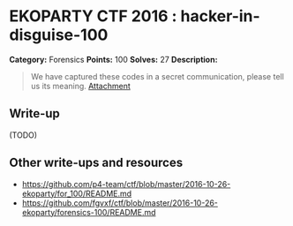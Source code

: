 # EKOPARTY CTF 2016 : hacker-in-disguise-100

**Category:** Forensics
**Points:** 100
**Solves:** 27
**Description:**

> We have captured these codes in a secret communication, please tell us its meaning.
> [Attachment](for100.zip)

## Write-up

(TODO)

## Other write-ups and resources

* https://github.com/p4-team/ctf/blob/master/2016-10-26-ekoparty/for_100/README.md
* https://github.com/fgvxf/ctf/blob/master/2016-10-26-ekoparty/forensics-100/README.md
